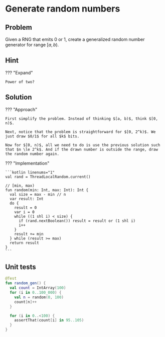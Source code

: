 # Generate random numbers

## Problem

Given a RNG that emits $0$ or $1$, create a generalized random number generator for range $[a, b)$.

## Hint

??? "Expand"

    Power of two?

## Solution

??? "Approach"

    First simplify the problem. Instead of thinking $[a, b)$, think $[0, n)$.

    Next, notice that the problem is straightforward for $[0, 2^k)$. We just draw $0/1$ for all $k$ bits.

    Now for $[0, n)$, all we need to do is use the previous solution such that $n \le 2^k$. And if the drawn number is outside the range, draw the random number again.

??? "Implementation"

    ```kotlin linenums="1"
    val rand = ThreadLocalRandom.current()

    // [min, max)
    fun random(min: Int, max: Int): Int {
      val size = max - min // n
      var result: Int
      do {
        result = 0
        var i = 0
        while ((1 shl i) < size) {
          if (rand.nextBoolean()) result = result or (1 shl i)
          i++
        }
        result += min
      } while (result >= max)
      return result
    }
    ```

## Unit tests

```kotlin linenums="1"
@Test
fun random_gen() {
  val count = IntArray(100)
  for (i in 0..100_000) {
    val n = random(0, 100)
    count[n]++
  }

  for (i in 0..<100) {
    assertThat(count[i] in 95..105)
  }
}
```
